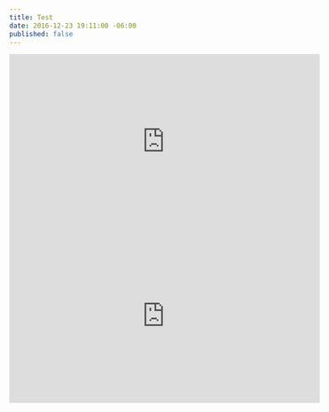 ```yaml
---
title: Test
date: 2016-12-23 19:11:00 -06:00
published: false
---
```


<iframe width="560" height="315" src="https://www.youtube.com/embed/Tvm9UYQLGX0" frameborder="0" allowfullscreen></iframe>

<iframe width="560" height="315" src="https://www.youtube.com/live_chat?v=Tvm9UYQLGX0&embed_domain=www.wyzant.com" frameborder="0" allowfullscreen></iframe>